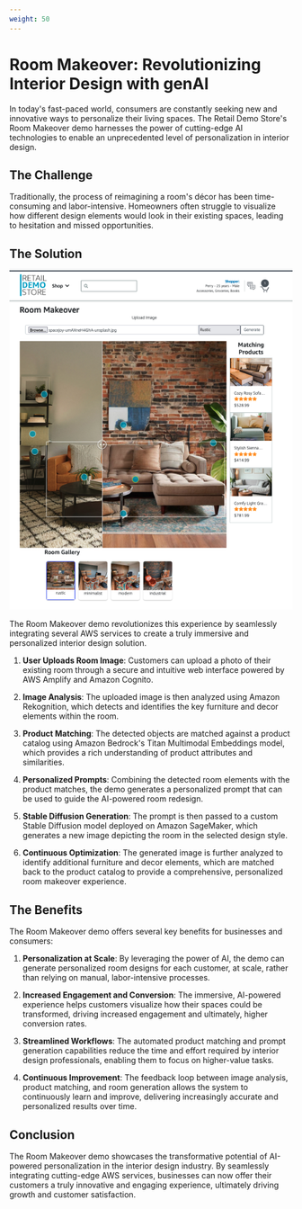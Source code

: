```yaml
---
weight: 50
---
```

# Room Makeover: Revolutionizing Interior Design with genAI

In today's fast-paced world, consumers are constantly seeking new and innovative ways to personalize their living spaces. The Retail Demo Store's Room Makeover demo harnesses the power of cutting-edge AI technologies to enable an unprecedented level of personalization in interior design.

## The Challenge

Traditionally, the process of reimagining a room's décor has been time-consuming and labor-intensive. Homeowners often struggle to visualize how different design elements would look in their existing spaces, leading to hesitation and missed opportunities.

## The Solution

![screenshot1](../assets/room-screenshot.png)

The Room Makeover demo revolutionizes this experience by seamlessly integrating several AWS services to create a truly immersive and personalized interior design solution.


1. **User Uploads Room Image**: Customers can upload a photo of their existing room through a secure and intuitive web interface powered by AWS Amplify and Amazon Cognito.

2. **Image Analysis**: The uploaded image is then analyzed using Amazon Rekognition, which detects and identifies the key furniture and decor elements within the room.

3. **Product Matching**: The detected objects are matched against a product catalog using Amazon Bedrock's Titan Multimodal Embeddings model, which provides a rich understanding of product attributes and similarities.

4. **Personalized Prompts**: Combining the detected room elements with the product matches, the demo generates a personalized prompt that can be used to guide the AI-powered room redesign.

5. **Stable Diffusion Generation**: The prompt is then passed to a custom Stable Diffusion model deployed on Amazon SageMaker, which generates a new image depicting the room in the selected design style.

6. **Continuous Optimization**: The generated image is further analyzed to identify additional furniture and decor elements, which are matched back to the product catalog to provide a comprehensive, personalized room makeover experience.


## The Benefits

The Room Makeover demo offers several key benefits for businesses and consumers:

1. **Personalization at Scale**: By leveraging the power of AI, the demo can generate personalized room designs for each customer, at scale, rather than relying on manual, labor-intensive processes.

2. **Increased Engagement and Conversion**: The immersive, AI-powered experience helps customers visualize how their spaces could be transformed, driving increased engagement and ultimately, higher conversion rates.

3. **Streamlined Workflows**: The automated product matching and prompt generation capabilities reduce the time and effort required by interior design professionals, enabling them to focus on higher-value tasks.

4. **Continuous Improvement**: The feedback loop between image analysis, product matching, and room generation allows the system to continuously learn and improve, delivering increasingly accurate and personalized results over time.

## Conclusion

The Room Makeover demo showcases the transformative potential of AI-powered personalization in the interior design industry. By seamlessly integrating cutting-edge AWS services, businesses can now offer their customers a truly innovative and engaging experience, ultimately driving growth and customer satisfaction.